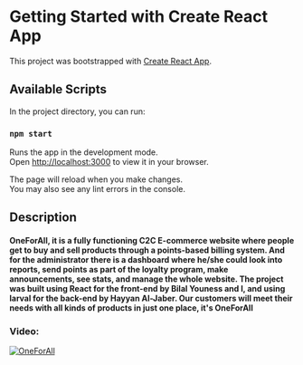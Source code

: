 # Getting Started with Create React App

This project was bootstrapped with [Create React App](https://github.com/facebook/create-react-app).

## Available Scripts

In the project directory, you can run:

### `npm start`

Runs the app in the development mode.\
Open [http://localhost:3000](http://localhost:3000) to view it in your browser.

The page will reload when you make changes.\
You may also see any lint errors in the console.

## Description
#### OneForAll, it is a fully functioning C2C E-commerce website where people get to buy and sell products through a points-based billing system. And for the administrator there is a dashboard where he/she could look into reports, send points as part of the loyalty program, make announcements, see stats, and manage the whole website. The project was built using React for the front-end by Bilal Youness and I, and using larval for the back-end by Hayyan Al-Jaber. Our customers will meet their needs with all kinds of products in just one place, it's OneForAll

### Video:
[![OneForAll](https://i9.ytimg.com/vi_webp/PU6Gmy2KrZI/mqdefault.webp?v=63322e02&sqp=CPTkyJkG&rs=AOn4CLDpX9xzDvE3Keqix5iwre2T599GpQ)](https://youtu.be/PU6Gmy2KrZI)
